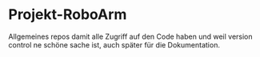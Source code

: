 # Projekt-RoboArm
Allgemeines repos damit alle Zugriff auf den Code haben und weil version control ne schöne sache ist, auch später für die Dokumentation.
